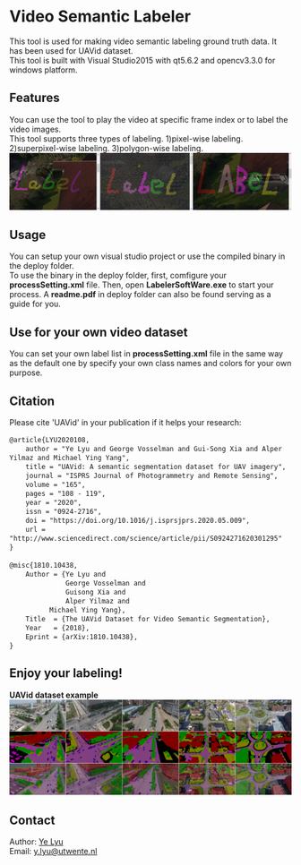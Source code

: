 # Video Semantic Labeler
This tool is used for making video semantic labeling ground truth data. It has been used for UAVid dataset.<br/>
This tool is built with Visual Studio2015 with qt5.6.2 and opencv3.3.0 for windows platform.

## Features
You can use the tool to play the video at specific frame index or to label the video images.<br/>
This tool supports three types of labeling. 1)pixel-wise labeling. 2)superpixel-wise labeling. 3)polygon-wise labeling.
![](pics/label_style.png)

## Usage
You can setup your own visual studio project or use the compiled binary in the deploy folder.<br/>
To use the binary in the deploy folder, first, comfigure your **processSetting.xml** file.
Then, open **LabelerSoftWare.exe** to start your process.
A **readme.pdf** in deploy folder can also be found serving as a guide for you.

## Use for your own video dataset
You can set your own label list in **processSetting.xml** file in the same way as the default one by specify your own class names and colors for your own purpose.

## Citation
Please cite 'UAVid' in your publication if it helps your research:

	@article{LYU2020108,
		author = "Ye Lyu and George Vosselman and Gui-Song Xia and Alper Yilmaz and Michael Ying Yang",
		title = "UAVid: A semantic segmentation dataset for UAV imagery",
		journal = "ISPRS Journal of Photogrammetry and Remote Sensing",
		volume = "165",
		pages = "108 - 119",
		year = "2020",
		issn = "0924-2716",
		doi = "https://doi.org/10.1016/j.isprsjprs.2020.05.009",
		url = "http://www.sciencedirect.com/science/article/pii/S0924271620301295"
	}
	
	@misc{1810.10438,
		Author = {Ye Lyu and 
		          George Vosselman and 
		          Guisong Xia and 
		          Alper Yilmaz and 
              Michael Ying Yang},
		Title  = {The UAVid Dataset for Video Semantic Segmentation},
		Year   = {2018},
		Eprint = {arXiv:1810.10438},
	}

## Enjoy your labeling!
**UAVid dataset example**
![](pics/labeling_eg.png)

## Contact
Author: [Ye Lyu](https://yelyuut.github.io/) <br/>
Email: y.lyu@utwente.nl
